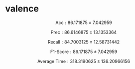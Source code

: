 # valence
```math
\text{Acc}: 86.171875 \pm 7.042959 
``` 
```math
\text{Prec}: 86.6146875 \pm 13.1353364
```
```math
\text{Recall}: 84.7003125 \pm 12.58731442
```
```math
\text{F1-Score}: 86.171875 \pm 7.042959 
```
```math
\text{Average Time}: 318.3190625 \pm 136.20966156
```
